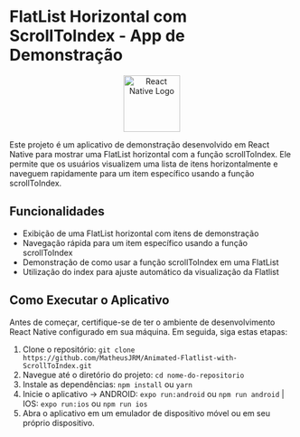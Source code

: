 # FlatList Horizontal com ScrollToIndex - App de Demonstração

<p align="center">
  <img src="https://reactnative.dev/img/tiny_logo.png" alt="React Native Logo" width="100" />
</p>

Este projeto é um aplicativo de demonstração desenvolvido em React Native para mostrar uma FlatList horizontal com a função scrollToIndex. Ele permite que os usuários visualizem uma lista de itens horizontalmente e naveguem rapidamente para um item específico usando a função scrollToIndex.

## Funcionalidades

- Exibição de uma FlatList horizontal com itens de demonstração
- Navegação rápida para um item específico usando a função scrollToIndex
- Demonstração de como usar a função scrollToIndex em uma FlatList
- Utilização do index para ajuste automático da visualização da Flatlist

## Como Executar o Aplicativo

Antes de começar, certifique-se de ter o ambiente de desenvolvimento React Native configurado em sua máquina. Em seguida, siga estas etapas:

1. Clone o repositório: `git clone https://github.com/MatheusJRM/Animated-Flatlist-with-ScrollToIndex.git`
2. Navegue até o diretório do projeto: `cd nome-do-repositorio`
3. Instale as dependências: `npm install` ou `yarn`
4. Inicie o aplicativo -> ANDROID: `expo run:android` ou `npm run android` | IOS: `expo run:ios` ou `npm run ios`
5. Abra o aplicativo em um emulador de dispositivo móvel ou em seu próprio dispositivo.
